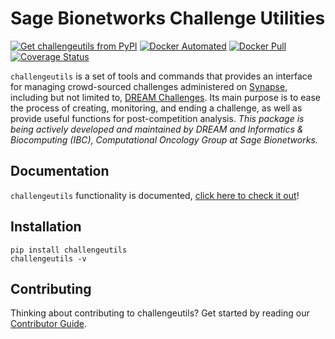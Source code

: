 # Sage Bionetworks Challenge Utilities

[![Get challengeutils from PyPI](https://img.shields.io/pypi/v/challengeutils.svg?style=for-the-badge&logo=pypi)](https://pypi.python.org/pypi/challengeutils) [![Docker Automated](https://img.shields.io/docker/automated/sagebionetworks/challengeutils.svg?style=for-the-badge&logo=docker)](https://hub.docker.com/r/sagebionetworks/challengeutils/) [![Docker Pull](https://img.shields.io/docker/pulls/sagebionetworks/challengeutils.svg?style=for-the-badge&logo=docker)](https://hub.docker.com/r/sagebionetworks/challengeutils/) [![Coverage Status](https://img.shields.io/coveralls/github/Sage-Bionetworks/challengeutils.svg?&style=for-the-badge&label=coverage&logo=Coveralls)](https://coveralls.io/github/Sage-Bionetworks/challengeutils)


`challengeutils` is a set of tools and commands that provides an interface for managing crowd-sourced challenges administered on [Synapse](https://www.synapse.org), including but not limited to, [DREAM Challenges](http://dreamchallenges.org/).  Its main purpose is to ease the process of creating, monitoring, and ending a challenge, as well as provide useful functions for post-competition analysis. _This package is being actively developed and maintained by DREAM and Informatics & Biocomputing (IBC), Computational Oncology Group at Sage Bionetworks._

## Documentation

`challengeutils` functionality is documented, [click here to check it out](https://sage-bionetworks.github.io/challengeutils/)!


## Installation

```
pip install challengeutils
challengeutils -v
```

## Contributing
Thinking about contributing to challengeutils? Get started by reading our [Contributor Guide](CONTRIBUTING.md).
